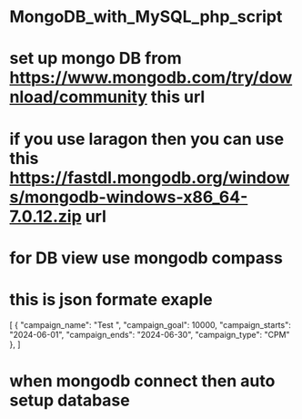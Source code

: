 # MongoDB_with_MySQL_php_script
# set up mongo DB from https://www.mongodb.com/try/download/community this url 
# if you use laragon then you can use this https://fastdl.mongodb.org/windows/mongodb-windows-x86_64-7.0.12.zip url

# for DB view use mongodb compass 
# this is json formate exaple  
[
  {
    "campaign_name": "Test ",
    "campaign_goal": 10000,
    "campaign_starts": "2024-06-01",
    "campaign_ends": "2024-06-30",
    "campaign_type": "CPM"
  },
]

# when mongodb connect then auto setup database